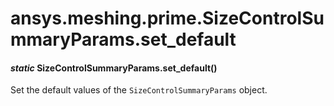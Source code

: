 # ansys.meshing.prime.SizeControlSummaryParams.set_default

<a id="ansys.meshing.prime.SizeControlSummaryParams.set_default"></a>

#### *static* SizeControlSummaryParams.set_default()

Set the default values of the `SizeControlSummaryParams` object.

<!-- !! processed by numpydoc !! -->
